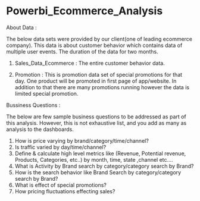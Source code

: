 # Powerbi_Ecommerce_Analysis


About Data :

The below data sets were provided by our client(one of leading ecommerce company). This data is about customer behavior which contains data of multiple user events. The duration of the data for two months.

1.	Sales_Data_Ecommerce :   The entire customer behavior data.

2.	Promotion :   This is promotion data set of special promotions for that day. One product will be promoted in first page of app/website. In addition to that there are many promotions running however the data is limited special promotion.
   
Bussiness Questions :

The below are few sample business questions to be addressed as part of this analysis. However, this is not exhaustive list, and you add as many as analysis to the dashboards.

1.	How is price varying by brand/category/time/channel?
2.	Is traffic varied by day/time/channel?
3.	Define & calculate high level metrics like (Revenue, Potential revenue, Products, Categories, etc..) by month, time, state ,channel etc….
4.	What is Activity by Brand search by category/category search by Brand?
5.	How is the search behavior like Brand Search by category/category search by Brand?
6.	What is effect of special promotions?
7.	How pricing fluctuations effecting sales?

